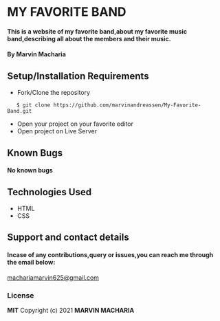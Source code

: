 # MY FAVORITE BAND
#### This is a website of my favorite band,about my favorite music band,describing all about the members and their music.
#### By **Marvin Macharia**
## Setup/Installation Requirements
* Fork/Clone the repository
```
   $ git clone https://github.com/marvinandreassen/My-Favorite-Band.git
```
* Open your project on your favorite editor
* Open project on Live Server
## Known Bugs
#### No known bugs
## Technologies Used
* HTML
* CSS
## Support and contact details
#### Incase of any contributions,query or issues,you can reach me through the email below:
machariamarvin625@gmail.com
### License
**MIT**
Copyright (c) 2021 **MARVIN MACHARIA**
